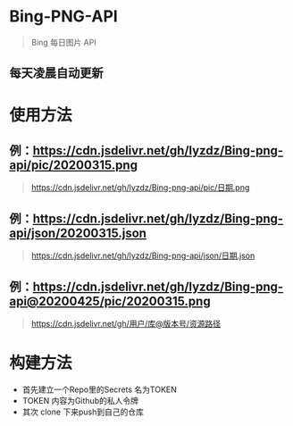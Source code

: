 # Bing-PNG-API
> Bing 每日图片 API
## 每天凌晨自动更新

# 使用方法

## 例：https://cdn.jsdelivr.net/gh/lyzdz/Bing-png-api/pic/20200315.png
> https://cdn.jsdelivr.net/gh/lyzdz/Bing-png-api/pic/日期.png

## 例：https://cdn.jsdelivr.net/gh/lyzdz/Bing-png-api/json/20200315.json
> https://cdn.jsdelivr.net/gh/lyzdz/Bing-png-api/json/日期.json

## 例：https://cdn.jsdelivr.net/gh/lyzdz/Bing-png-api@20200425/pic/20200315.png
> https://cdn.jsdelivr.net/gh/用户/库@版本号/资源路径

# 构建方法
* 首先建立一个Repo里的Secrets 名为TOKEN
* TOKEN 内容为Github的私人令牌
* 其次 clone 下来push到自己的仓库
